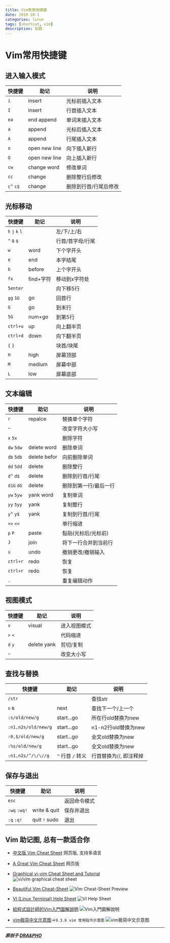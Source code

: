 ```yaml
---
title: Vim常用快捷键
date: 2016-10-1
categories: linux
tags: [shortcut, vim]
description: 如题.
---
```



# Vim常用快捷键
## 进入输入模式

| 快捷键       | 助记            | 说明          |
| --------- | ------------- | ----------- |
| `i`       | insert        | 光标前插入文本     |
| `I`       | insert        | 行首插入文本      |
| `ea`      | end append    | 单词末插入文本     |
| `a`       | append        | 光标后插入文本     |
| `A`       | append        | 行尾插入文本      |
| `o`       | open new line | 向下插入新行      |
| `O`       | open new line | 向上插入新行      |
| `cw`      | change word   | 修改单词        |
| `cc`      | change        | 删除整行后修改     |
| `c^` `c$` | change        | 删除到行首/行尾后修改 |

## 光标移动

| 快捷键          | 助记      | 说明        |
| --------------- | ------- | --------- |
| `h` `j` `k` `l` |         | 左/下/上/右   |
| `^` `0` `$`     |         | 行首/首字母/行尾 |
| `w`             | word    | 下个字开头     |
| `e`             | end     | 本字结尾      |
| `b`             | before  | 上个字开头     |
| `fx`            | find+字符 | 移动到x字符处   |
| `5enter`        |         | 向下移5行    |
| `gg` `1G`       | go      | 回首行       |
| `G`             | go      | 到末行       |
| `5G`            | num+go  | 到第5行      |
| `ctrl+u`        | up      | 向上翻半页     |
| `ctrl+d`        | down    | 向下翻半页     |
| `{` `}`         |         | 块首/块尾     |
| `H`             | high    | 屏幕顶部      |
| `M`             | medium  | 屏幕中部      |
| `L`             | low     | 屏幕底部      |

## 文本编辑

| 快捷键       | 助记           | 说明          |
| ------------ | ------------ | ----------- |
| `r`          | repalce      | 替换单个字符      |
| `~`          |              | 改变字符大小写 |
| `x` `5x`     |              | 删除字符        |
| `dw` `5dw`   | delete word  | 删除单词        |
| `db` `5db`   | delete befor | 向前删除单词      |
| `dd` `5dd`   | delete       | 删除整行        |
| `d^` `d$`    | delete       | 删除到行首/行尾    |
| `d1G` `dG`   | delete       | 删除到第一行/最后一行 |
| `yw` `5yw`   | yank word    | 复制单词        |
| `yy` `5yy`   | yank         | 复制整行        |
| `y^` `y$`    | yank         | 复制到行首/行尾    |
| `>>` `<<`    |              | 单行缩进   |
| `p` `P`      | paste        | 黏贴(光标后/光标前) |
| `J`          | join         | 将下一行合并到当前行 |
| `u`          | undo         | 撤销更改/撤销输入   |
| `ctrl+r`     | redo         | 恢复          |
| `ctrl+r`     | redo         | 恢复          |
| `.`          |              | 重复编辑动作 |

## 视图模式

| 快捷键     | 助记          | 说明     |
| ------- | ----------- | ------ |
| `v`     | visual      | 进入视图模式 |
| `>` `<` |             | 代码缩进   |
| `d` `y` | delete yank | 剪切/复制  |
| `~`     |             | 改变大小写 |

## 查找与替换

| 快捷键                 | 助记            | 说明              |
| ------------------- | ------------- | --------------- |
| `/str`              |               | 查找str           |
| `n` `N`             | next          | 查找下一个/上一个       |
| `:s/old/new/g`      | start...go    | 所在行old替换为new    |
| `:n1,n2s/old/new/g` | start...go    | n1-n2行old替换为new |
| `:0,$/old/new/g`    | start...go    | 全文old替换为new     |
| `:%s/old/new/g`     | start...go    | 全文old替换为new     |
| `:n1,n2s/^/\/\//g`  | `^` 行首 `/` 转义 | 行首替换为//, 即注释掉   |

## 保存与退出

| 快捷键          | 助记             | 说明    |
| ------------ | -------------- | ----- |
| `esc`  |  | 返回命令模式 |
| `:wq` `:wq!` | write & quit   | 保存并退出 |
| `:q` `:q!`   | quit  `!` sudo | 退出    |

## Vim 助记图, 总有一款适合你
- [中文版 Vim Cheat Sheet](http://vim.rtorr.com/lang/zh_cn/) 网页版, 支持多语言

- [A Great Vim Cheat Sheet](http://vimsheet.com/) 网页版

- [Graphical vi-vim Cheat Sheet and Tutorial](http://www.viemu.com/a_vi_vim_graphical_cheat_sheet_tutorial.html)
  ![vi/vim graphical cheat sheet](http://www.viemu.com/vi-vim-cheat-sheet.gif)
- [Beautiful Vim Cheat-Sheet](http://vimcheatsheet.com/)
  ![Vim Cheat-Sheet Preview](https://cdn.shopify.com/s/files/1/0165/4168/files/preview.png)
- [VI (Linux Terminal) Help Sheet](https://www.gosquared.com/blog/vi-linux-terminal-help-sheet)
  ![VI Help Sheet](https://downloads.gosquared.com/help_sheets/10/VI-Help-Sheet-large.jpg)
- [給程式設計師的Vim入門圖解說明](http://blog.vgod.tw/2009/12/08/vim-cheat-sheet-for-programmers/)
  ![Vim入門圖解說明](http://blog.vgod.tw.s3.amazonaws.com/wp-content/uploads/2009/12/vim-cheat-sheet-diagram.png)
- [vim极简中文示意图](http://linux.vbird.org/linux_basic/0310vi.php)->`9.3.6 vim 常用指令示意图`
  ![vim极简中文示意图](https://draapho.github.io/images/1604/vimCheatSheet.jpg)


----------

***原创于 [DRA&PHO](https://draapho.github.io/)***